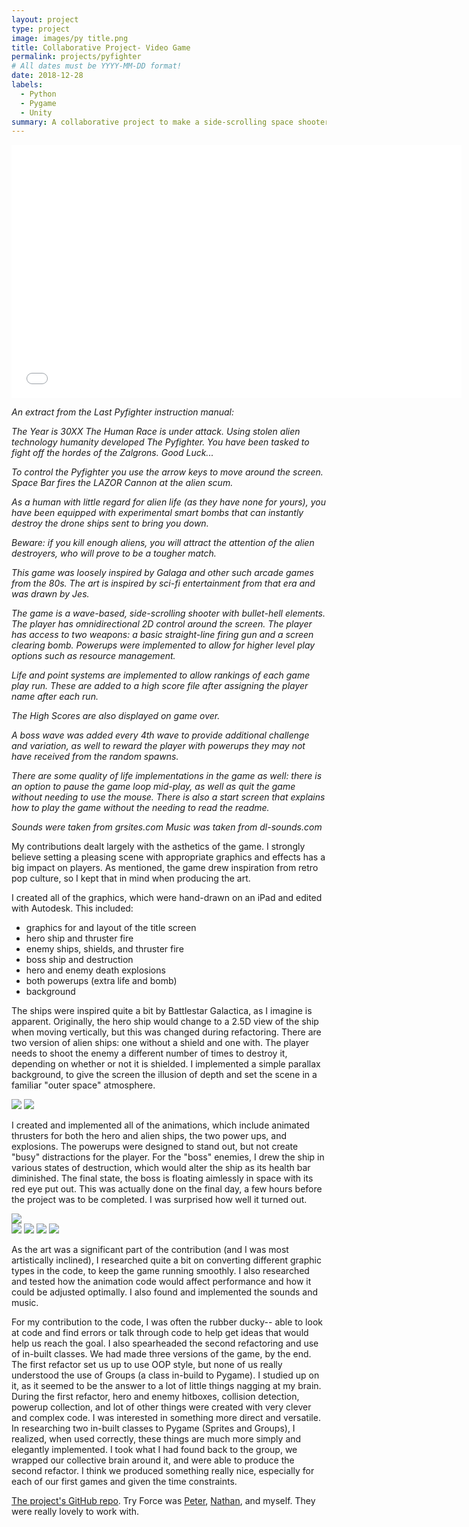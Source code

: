```yaml
---
layout: project
type: project
image: images/py title.png
title: Collaborative Project- Video Game
permalink: projects/pyfighter
# All dates must be YYYY-MM-DD format!
date: 2018-12-28
labels:
  - Python
  - Pygame
  - Unity
summary: A collaborative project to make a side-scrolling space shooter called "The Last PyFighter." Our team, "Try Force," created this game in a very short amount of time.
---
```


<iframe width = "720" height = "405" src="../images/pygame demo.mp4" frameborder="0" allowfullscreen="true"> </iframe>

*An extract from the Last Pyfighter instruction manual:*

*The Year is 30XX*
*The Human Race is under attack.*
*Using stolen alien technology humanity developed The Pyfighter.*
*You have been tasked to fight off the hordes of the Zalgrons.*
*Good Luck...*

*To control the Pyfighter you use the arrow keys to move around the screen. Space Bar fires the LAZOR Cannon at the alien scum.*

*As a human with little regard for alien life (as they have none for yours), you have been equipped with experimental smart bombs that can instantly destroy the drone ships sent to bring you down.* 

*Beware: if you kill enough aliens, you will attract the attention of the alien destroyers, who will prove to be a tougher match.* 

*This game was loosely inspired by Galaga and other such arcade games from the 80s. The art is inspired by sci-fi entertainment from that era and was drawn by Jes.* 

*The game is a wave-based, side-scrolling shooter with bullet-hell elements. The player has omnidirectional 2D control around the screen. The player has access to two weapons: a basic straight-line firing gun and a screen clearing bomb. Powerups were implemented to allow for higher level play options such as resource management.* 

*Life and point systems are implemented to allow rankings of each game play run. These are added to a high score file after assigning the player name after each run.* 

*The High Scores are also displayed on game over.* 

*A boss wave was added every 4th wave to provide additional challenge and variation, as well to reward the player with powerups they may not have received from the random spawns.* 

*There are some quality of life implementations in the game as well: there is an option to pause the game loop mid-play, as well as quit the game without needing to use the mouse. There is also a start screen that explains how to play the game without the needing to read the readme.* 

*Sounds were taken from grsites.com 
Music was taken from dl-sounds.com*

My contributions dealt largely with the asthetics of the game. I strongly believe setting a pleasing scene with appropriate graphics and effects has a big impact on players. As mentioned, the game drew inspiration from retro pop culture, so I kept that in mind when producing the art.  

I created all of the graphics, which were hand-drawn on an iPad and edited with Autodesk. 
This included: 
- graphics for and layout of the title screen
- hero ship and thruster fire
- enemy ships, shields, and thruster fire
- boss ship and destruction
- hero and enemy death explosions
- both powerups (extra life and bomb) 
- background

The ships were inspired quite a bit by Battlestar Galactica, as I imagine is apparent. Originally, the hero ship would change to a 2.5D view of the ship when moving vertically, but this was changed during refactoring. There are two version of alien ships: one without a shield and one with. The player needs to shoot the enemy a different number of times to destroy it, depending on whether or not it is shielded. I implemented a simple parallax background, to give the screen the illusion of depth and set the scene in a familiar "outer space" atmosphere.

<div class="ui medium rounded images">
  <img class="ui image" src="../images/pyfighter title.png">
  <img class="ui image" src="../images/pyfighter wave.png">
</div>

I created and implemented all of the animations, which include animated thrusters for both the hero and alien ships, the two power ups, and explosions. The powerups were designed to stand out, but not create "busy" distractions for the player. For the "boss" enemies, I drew the ship in various states of destruction, which would alter the ship as its health bar diminished. The final state, the boss is floating aimlessly in space with its red eye put out. This was actually done on the final day, a few hours before the project was to be completed. I was surprised how well it turned out.

<img class="ui medium centered rounded image" src="../images/pyfighter boss 1.png">

<div class="ui small rounded images">
  <img class="ui image" src="../images/pyfighter boss 2.png">
  <img class="ui image" src="../images/pyfighter boss 3.png">
  <img class="ui image" src="../images/pyfighter boss 4.png">
  <img class="ui image" src="../images/pyfighter boss 5.png">
</div>

As the art was a significant part of the contribution (and I was most artistically inclined), I researched quite a bit on converting different graphic types in the code, to keep the game running smoothly. I also researched and tested how the animation code would affect performance and how it could be adjusted optimally.  I also found and implemented the sounds and music.

For my contribution to the code, I was often the rubber ducky-- able to look at code and find errors or talk through code to help get ideas that would help us reach the goal. I also spearheaded the second refactoring and use of in-built classes. We had made three versions of the game, by the end. The first refactor set us up to use OOP style, but none of us really understood the use of Groups (a class in-build to Pygame). I studied up on it, as it seemed to be the answer to a lot of little things nagging at my brain. During the first refactor, hero and enemy hitboxes, collision detection, powerup collection, and lot of other things were created with very clever and complex code. I was interested in something more direct and versatile. In researching two in-built classes to Pygame (Sprites and Groups), I realized, when used correctly, these things are much more simply and elegantly implemented. I took what I had found back to the group, we wrapped our collective brain around it, and were able to produce the second refactor. I think we produced something really nice, especially for each of our first games and given the time constraints.

[The project's GitHub repo](https://github.com/Demi-hero/UoN_Game_Project).
Try Force was [Peter](https://github.com/ExcessGravitas), [Nathan](https://github.com/Demi-hero/), and myself. They were really lovely to work with.

